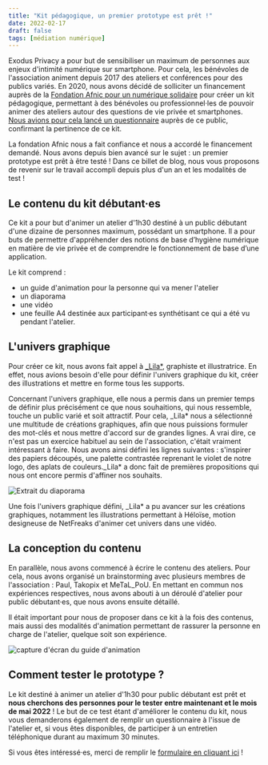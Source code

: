 ```yaml
---
title: "Kit pédagogique, un premier prototype est prêt !"
date: 2022-02-17
draft: false
tags: [médiation numérique]
---
```


Exodus Privacy a pour but de sensibiliser un maximum de personnes aux enjeux d'intimité numérique sur smartphone. Pour cela, les bénévoles de l'association animent depuis 2017 des ateliers et conférences pour des publics variés. En 2020, nous avons décidé de solliciter un financement auprès de la [Fondation Afnic pour un numérique solidaire](https://www.fondation-afnic.fr/fr/Accueil.htm) pour créer un kit pédagogique, permettant à des bénévoles ou professionnel·les de pouvoir animer des ateliers autour des questions de vie privée et smartphones. [Nous avions pour cela lancé un questionnaire](https://exodus-privacy.eu.org/fr/post/mednum/) auprès de ce public, confirmant la pertinence de ce kit.

La fondation Afnic nous a fait confiance et nous a accordé le financement demandé. Nous avons depuis bien avancé sur le sujet : un premier prototype est prêt à être testé ! Dans ce billet de blog, nous vous proposons de revenir sur le travail accompli depuis plus d'un an et les modalités de test !

## Le contenu du kit débutant·es

Ce kit a pour but d'animer un atelier d'1h30 destiné à un public débutant d'une dizaine de personnes maximum, possédant un smartphone. Il a pour buts de permettre d'appréhender des notions de base d’hygiène numérique en matière de vie privée et de comprendre le fonctionnement de base d’une application.

Le kit comprend :

* un guide d'animation pour la personne qui va mener l'atelier
* un diaporama
* une vidéo
* une feuille A4 destinée aux participant·es synthétisant ce qui a été vu pendant l'atelier.

## L'univers graphique

Pour créer ce kit,  nous avons fait appel à [_Lila*](https://lila.ink/), graphiste et illustratrice. En effet, nous avions besoin d'elle pour définir l'univers graphique du kit, créer des illustrations et mettre en forme tous les supports.

Concernant l'univers graphique, elle nous a permis dans un premier temps de définir plus précisément ce que nous souhaitions, qui nous ressemble, touche un public varié et soit attractif. Pour cela, _Lila* nous a sélectionné une multitude de créations graphiques, afin que nous puissions formuler des mot-clés et nous mettre d'accord sur de grandes lignes. A vrai dire, ce n'est pas un exercice habituel au sein de l'association, c'était vraiment intéressant à faire. Nous avons ainsi défini les lignes suivantes : s'inspirer des papiers découpés, une palette contrastée reprenant le violet de notre logo, des aplats de couleurs._Lila* a donc fait de premières propositions qui nous ont encore permis d'affiner nos souhaits.

![Extrait du diaporama](/media/post/kitpeda/kitpeda1.png)

Une fois l'univers graphique défini, _Lila* a pu avancer sur les créations graphiques, notamment les illustrations permettant à Héloïse, motion designeuse de NetFreaks d'animer cet univers dans une vidéo.

## La conception du contenu

En parallèle, nous avons commencé à écrire le contenu des ateliers. Pour cela, nous avons organisé un brainstorming avec plusieurs membres de l'association : Paul, Takopix et MeTaL_PoU. En mettant en commun nos expériences respectives, nous avons abouti à un déroulé d'atelier pour public débutant·es, que nous avons ensuite détaillé.

Il était important pour nous de proposer dans ce kit à la fois des contenus, mais aussi des modalités d'animation permettant de rassurer la personne en charge de l'atelier, quelque soit son expérience.

![capture d'écran du guide d'animation](/media/post/kitpeda/kitpeda2.png)

## Comment tester le prototype ?

Le kit destiné à animer un atelier d'1h30 pour public débutant est prêt et **nous cherchons des personnes pour le tester entre maintenant et le mois de mai 2022** ! Le but de ce test étant d'améliorer le contenu du kit, nous vous demanderons également de remplir un questionnaire à l'issue de l'atelier et, si vous êtes disponibles, de participer à un entretien téléphonique durant au maximum 30 minutes.

Si vous êtes intéressé·es, merci de remplir le [formulaire en cliquant ici](https://framaforms.org/prototype-debutantes-kit-pedagogique-exodus-privacy-1645120139) !
